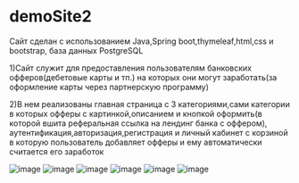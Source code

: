 # demoSite2
Сайт сделан с использованием Java,Spring boot,thymeleaf,html,css и bootstrap, база данных PostgreSQL

1)Сайт служит для предоставления пользователям банковских офферов(дебетовые карты и тп.) на которых они могут заработать(за оформление карты через партнерскую программу)

2)В нем реализованы главная страница с 3 категориями,сами категории в которых офферы с картинкой,описанием и кнопкой оформить(в которой вшита реферальная ссылка на лендинг банка с оффером), аутентификация,авторизация,регистрация и личный кабинет с корзиной 
в которую пользователь добавляет офферы и ему автоматически считается его заработок

![image](https://github.com/alexanderAnaniev/demoSite2/assets/87415268/3c2350c3-e3b8-4b57-8818-22a146d7fa52)
![image](https://github.com/alexanderAnaniev/demoSite2/assets/87415268/cdb29adb-c52c-4f76-b0c5-8bebd89227aa)
![image](https://github.com/alexanderAnaniev/demoSite2/assets/87415268/7e5d1c77-0788-4739-98bb-71c4109a0825)
![image](https://github.com/alexanderAnaniev/demoSite2/assets/87415268/e41b5fc3-f44b-46d9-8f04-6918091ce923)
![image](https://github.com/alexanderAnaniev/demoSite2/assets/87415268/e3a10598-46c6-4e0d-a067-7d89360b5547)
![image](https://github.com/alexanderAnaniev/demoSite2/assets/87415268/95d82d12-1162-4f8f-9f29-0023f2df2d55)


